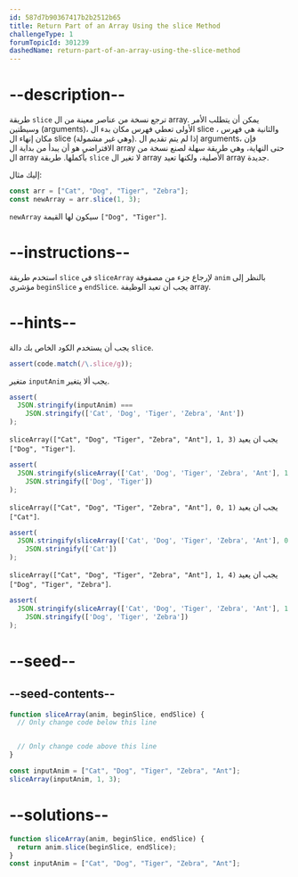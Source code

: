 ```yaml
---
id: 587d7b90367417b2b2512b65
title: Return Part of an Array Using the slice Method
challengeType: 1
forumTopicId: 301239
dashedName: return-part-of-an-array-using-the-slice-method
---
```


# --description--

طريقة `slice` ترجع نسخة من عناصر معينة من ال array. يمكن أن يتطلب الأمر وسيطتين (arguments)، الأولى تعطي فهرس مكان بدء ال slice ، والثانية هي فهرس مكان إنهاء ال slice (وهي غير مشمولة). إذا لم يتم تقديم ال arguments، فإن الافتراضي هو أن يبدأ من بداية ال array حتى النهاية، وهي طريقة سهلة لصنع نسخة من ال array بأكملها. طريقة `slice` لا تغير ال array الأصلية، ولكنها تعيد array جديدة.

إليك مثال:

```js
const arr = ["Cat", "Dog", "Tiger", "Zebra"];
const newArray = arr.slice(1, 3);
```

`newArray` سيكون لها القيمة `["Dog", "Tiger"]`.

# --instructions--

استخدم طريقة `slice` في `sliceArray` لإرجاع جزء من مصفوفة `anim` بالنظر إلى مؤشري `beginSlice` و `endSlice`. يجب أن تعيد الوظيفة array.

# --hints--

يجب أن يستخدم الكود الخاص بك دالة `slice`.

```js
assert(code.match(/\.slice/g));
```

متغير `inputAnim` يجب ألا يتغير.

```js
assert(
  JSON.stringify(inputAnim) ===
    JSON.stringify(['Cat', 'Dog', 'Tiger', 'Zebra', 'Ant'])
);
```

`sliceArray(["Cat", "Dog", "Tiger", "Zebra", "Ant"], 1, 3)` يجب ان يعيد `["Dog", "Tiger"]`.

```js
assert(
  JSON.stringify(sliceArray(['Cat', 'Dog', 'Tiger', 'Zebra', 'Ant'], 1, 3)) ===
    JSON.stringify(['Dog', 'Tiger'])
);
```

`sliceArray(["Cat", "Dog", "Tiger", "Zebra", "Ant"], 0, 1)` يجب ان يعيد `["Cat"]`.

```js
assert(
  JSON.stringify(sliceArray(['Cat', 'Dog', 'Tiger', 'Zebra', 'Ant'], 0, 1)) ===
    JSON.stringify(['Cat'])
);
```

`sliceArray(["Cat", "Dog", "Tiger", "Zebra", "Ant"], 1, 4)` يجب ان يعيد `["Dog", "Tiger", "Zebra"]`.

```js
assert(
  JSON.stringify(sliceArray(['Cat', 'Dog', 'Tiger', 'Zebra', 'Ant'], 1, 4)) ===
    JSON.stringify(['Dog', 'Tiger', 'Zebra'])
);
```

# --seed--

## --seed-contents--

```js
function sliceArray(anim, beginSlice, endSlice) {
  // Only change code below this line


  // Only change code above this line
}

const inputAnim = ["Cat", "Dog", "Tiger", "Zebra", "Ant"];
sliceArray(inputAnim, 1, 3);
```

# --solutions--

```js
function sliceArray(anim, beginSlice, endSlice) {
  return anim.slice(beginSlice, endSlice);
}
const inputAnim = ["Cat", "Dog", "Tiger", "Zebra", "Ant"];
```
